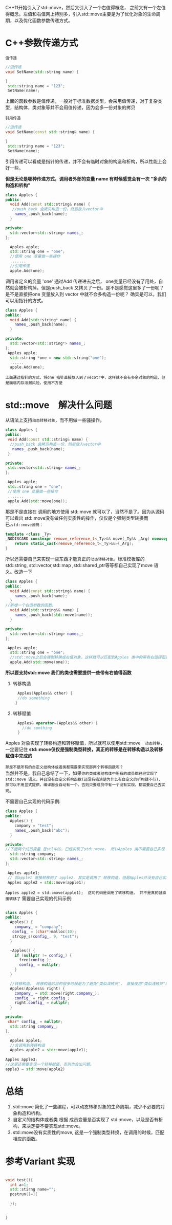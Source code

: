 C++11开始引入了std::move，然后又引入了一个右值得概念， 之前又有一个左值得概念。左值和右值网上特别多，引入std::move主要是为了优化对象的生命周期，以及优化函数参数传递方式。
# C++参数传递方式
`值传递`
````c++
//值传递
void SetName(std::string name) {

}
 std::string name = "123";
 SetName(name);
````
上面的函数参数是值传递，一般对于标准数据类型，会采用值传递，对于复杂类型，结构体，类对象等并不会用值传递，因为会多一份对象的拷贝

`引用传递`
````c++
//值传递
void SetName(const std::string& name) {

}
 std::string name = "123";
 SetName(name);
````
引用传递可以看成是指针的传递，并不会有临时对象的构造和析构，所以性能上会好一些。

**但是无论是哪种传递方式，调用者外部的变量 name 有时候感觉会有一次 "多余的构造和析构"**
````c++
class Apples {
public:
  void Add(const std::string& name) {
   //push_back 会拷贝构造一份，然后放入vector中
    names_.push_back(name);
  }

private:
  std::vector<std::string> names_;
};

  Apples apple;
  std::string one = "one";
  //使用 one 变量做一些操作 
  .......
  //引用传递
  apple.Add(one);
````
调用者定义的变量 'one' 通过Add 传递进去之后， one变量已经没有了用处，自然就会被析构掉。但是push_back 又拷贝了一份。是不是感觉这里多了一份呢？ 是不是直接把one 变量放入到 vector 中就不会多构造一份呢？ 确实是可以，我们可以用指针的方式。
````c++
class Apples {
public:
  void Add(std::string* name) {
    names_.push_back(name);
  }

private:
  std::vector<std::string*> names_;
};
 Apples apple;
  std::string *one = new std::string("one");
  ......
  apple.Add(one);
````
`上面通过指针的方式，将one 指针直接放入到了vecotr中，这样就不会有多余对象的构造，但是面临内存泄漏风险，使用不方便`
<br/>
# std::move　解决什么问题
从语法上支持`动态转移对象`，而不用做一些骚操作。

 ````c++
class Apples {
public:
  void Add(const std::string& name) {
   //push_back 会拷贝构造一份，然后放入vector中
    names_.push_back(name);
  }

private:
  std::vector<std::string> names_;
};

  Apples apple;
  std::string one = "one";
  //使用 one 变量做一些操作 
  .......
  apple.Add(std::move(one));
````
那是不是直接在 调用的地方使用 std::move 就可以了，当然不是了。因为从源码可以看出 std::move没有做任何实质性的操作，仅仅是个强制类型转换而已.`std::move源码：`
````c++
template <class _Ty>
_NODISCARD constexpr remove_reference_t<_Ty>&& move(_Ty&& _Arg) noexcept { // forward _Arg as movable
    return static_cast<remove_reference_t<_Ty>&&>(_Arg);
}
````
所以还需要自己来实现一些东西才能真正的`动态转移对象`。标准模板库的 std::string, std::vector,std::map ,std::shared_ptr等等都自己实现了move 语义。改造一下
````c++
class Apples {
public:
  void Add(const std::string& name) {
    names_.push_back(name);
  }
//新增一个右值参数的函数。
  void Add(std::string&& name) {
    names_.push_back(std::move(name));
  }

private:
  std::vector<std::string> names_;
};

 Apples apple;
  std::string one = "one";
  //std::move之后会强制转换成右值对象，这样就可以匹配到Apples 类中的带有右值得函数。
  apple.Add(std::move(one));
````
**所以要支持std::move 我们的类也需要提供一些带有右值得函数**

 1. 转移构造
 	````c++
 	  Apples(Apples&& other) {
 	  //do something
  	 }
 	````
 2. 转移赋值
	````c++
	  Apples& operator=(Apples&& other) {
		//do somthing
	  }
	````

Apples 对象实现了转移构造和转移赋值，所以就可以使用std::move　`动态转移`， 一定要记住 **std::move仅仅是强制类型转换，真正的转移是在转移构造以及转移赋值中完成的**

`那是不是所有的自定义结构体或者类都需要来实现那两个转移函数呢？`　
<br/>
当然并不是，我自己总结了一下，如果`你的类或者结构体中所有的成员都已经实现了std::move 语义，并且没有自定义析构函数(还没有搞清楚为什么有自定义的析构就不行)， 那可以不用显式提供，编译器会自动有一个。否则只要成员中有一个没有实现，都需要自己去实现`。

不需要自己实现的代码示例:
````c++
class Apples {
public:
  Apples() {
    company = "test";
    names_.push_back("abc");
  }

private:
//下面两个成员变量 是stl中的，已经实现了std::move， 所以Apples 类不需要自己实现
  std::string company;
  std::vector<std::string> names_;
};

 Apples apple1;
 // 将apple1 直接转移到了 apple2. 其实是调用了 转移构造，但是Apples并没有自己实现转移构造函数。 因为编译器有一个默认的。就像默认的拷贝构造函数一样。
 Apples apple2 = std::move(apple1);
````
`Apples apple2 = std::move(apple1);  这句代码是调用了转移构造。 并不是真的就直接转移了`
需要自己实现的代码示例:

````c++

class Apples {
public:
  Apples() {
    company_ = "conpany";
   config_ = (char*)malloc(10);
   strcpy_s(config_, 9, "test");
  }

  ~Apples() {
    if (nullptr != config_) {
      free(config_);
      config_ = nullptr;
    }
  }

  //转移构造。 转移构造的目的很多时候是为了避免"类似深拷贝"， 直接使用"类似浅拷贝"的方式。
  Apples(Apples&& right) {
    company_ = std::move(right.company_);
    config_ = right.config_;
    right.config_ = nullptr;
  }

private:
 char* config_ = nullptr;
  std::string company_;
};

  Apples apple1;
  //会调用到转移构造
  Apples apple2 = std::move(apple1);
  
Apples apple3;
//这里还需要实现一个转移赋值，否则也会出问题。
apple3 = std::move(apple2)
````



# 总结

 1. std::move 简化了一些编程，可以动态转移对象的生命周期，减少不必要的对象构造和析构。
 2. 自定义的结构体或者类 根据 成员变量是否实现了 std::move，以及是否有析构，来决定要不要实现std::move。
 3. std::move没有实质性的move, 这是一个强制类型转换，在调用的时候，匹配相应的函数。


# 参考Variant 实现

````c++

void test(){
  int a=1;
  std::stirng name="";
  postrun([=]{
    
  });


}


````